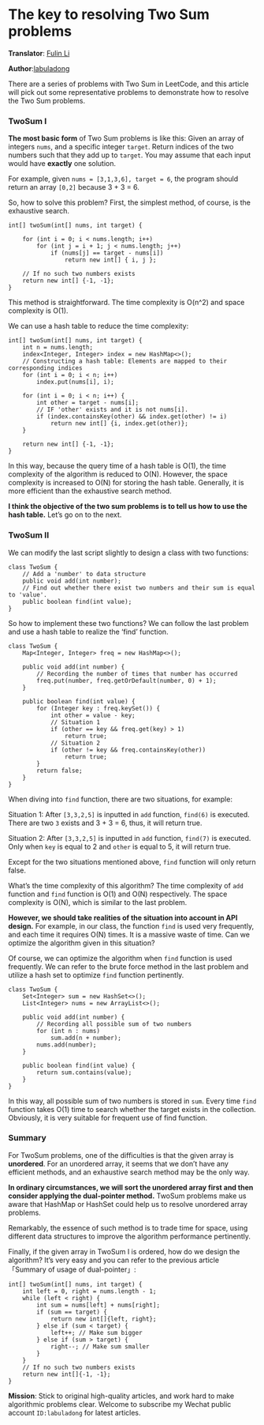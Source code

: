 The key to resolving Two Sum problems
=====================================

**Translator**: [Fulin Li](https://fulinli.github.io/)

**Author**:[labuladong](https://github.com/labuladong)

There are a series of problems with Two Sum in LeetCode, and this article will pick out some representative problems to demonstrate how to resolve the Two Sum problems.

### TwoSum I

**The most basic form** of Two Sum problems is like this: Given an array of integers `nums`, and a specific integer `target`. Return indices of the two numbers such that they add up to `target`. You may assume that each input would have **exactly** one solution.

For example, given `nums = [3,1,3,6], target = 6`, the program should return an array `[0,2]` because 3 + 3 = 6.

So, how to solve this problem? First, the simplest method, of course, is the exhaustive search.

    int[] twoSum(int[] nums, int target) {

        for (int i = 0; i < nums.length; i++) 
            for (int j = i + 1; j < nums.length; j++) 
                if (nums[j] == target - nums[i]) 
                    return new int[] { i, j };

        // If no such two numbers exists
        return new int[] {-1, -1};
    }

This method is straightforward. The time complexity is O(n^2)​ and space complexity is O(1)​.

We can use a hash table to reduce the time complexity:

    int[] twoSum(int[] nums, int target) {
        int n = nums.length;
        index<Integer, Integer> index = new HashMap<>();
        // Constructing a hash table: Elements are mapped to their corresponding indices
        for (int i = 0; i < n; i++)
            index.put(nums[i], i);
        
        for (int i = 0; i < n; i++) {
            int other = target - nums[i];
            // IF 'other' exists and it is not nums[i].
            if (index.containsKey(other) && index.get(other) != i)
                return new int[] {i, index.get(other)};
        }
        
        return new int[] {-1, -1};
    }

In this way, because the query time of a hash table is O(1), the time complexity of the algorithm is reduced to O(N). However, the space complexity is increased to O(N) for storing the hash table. Generally, it is more efficient than the exhaustive search method.

**I think the objective of the two sum problems is to tell us how to use the hash table.** Let’s go on to the next.

### TwoSum II

We can modify the last script slightly to design a class with two functions:

    class TwoSum {
        // Add a 'number' to data structure
        public void add(int number);
        // Find out whether there exist two numbers and their sum is equal to 'value'.
        public boolean find(int value);
    }

So how to implement these two functions? We can follow the last problem and use a hash table to realize the ‘find’ function.

    class TwoSum {
        Map<Integer, Integer> freq = new HashMap<>();

        public void add(int number) {
            // Recording the number of times that number has occurred
            freq.put(number, freq.getOrDefault(number, 0) + 1);
        }
        
        public boolean find(int value) {
            for (Integer key : freq.keySet()) {
                int other = value - key;
                // Situation 1
                if (other == key && freq.get(key) > 1)
                    return true;
                // Situation 2
                if (other != key && freq.containsKey(other))
                    return true;
            }
            return false;
        }
    }

When diving into `find` function, there are two situations, for example:

Situation 1: After `[3,3,2,5]` is inputted in `add` function, `find(6)` is executed. There are two `3` exists and 3 + 3 = 6, thus, it will return true.

Situation 2: After `[3,3,2,5]` is inputted in `add` function, `find(7)` is executed. Only when `key` is equal to 2 and `other` is equal to 5, it will return true.

Except for the two situations mentioned above, `find` function will only return false.

What’s the time complexity of this algorithm? The time complexity of `add` function and `find` function is O(1) and O(N) respectively. The space complexity is O(N), which is similar to the last problem.

**However, we should take realities of the situation into account in API design.** For example, in our class, the function `find` is used very frequently, and each time it requires O(N) times. It is a massive waste of time. Can we optimize the algorithm given in this situation?

Of course, we can optimize the algorithm when `find` function is used frequently. We can refer to the brute force method in the last problem and utilize a hash set to optimize `find` function pertinently.

    class TwoSum {
        Set<Integer> sum = new HashSet<>();
        List<Integer> nums = new ArrayList<>();

        public void add(int number) {
            // Recording all possible sum of two numbers
            for (int n : nums)
                sum.add(n + number);
            nums.add(number);
        }
        
        public boolean find(int value) {
            return sum.contains(value);
        }
    }

In this way, all possible sum of two numbers is stored in `sum`. Every time `find` function takes O(1) time to search whether the target exists in the collection. Obviously, it is very suitable for frequent use of find function.

### Summary

For TwoSum problems, one of the difficulties is that the given array is **unordered**. For an unordered array, it seems that we don’t have any efficient methods, and an exhaustive search method may be the only way.

**In ordinary circumstances, we will sort the unordered array first and then consider applying the dual-pointer method.** TwoSum problems make us aware that HashMap or HashSet could help us to resolve unordered array problems.

Remarkably, the essence of such method is to trade time for space, using different data structures to improve the algorithm performance pertinently.

Finally, if the given array in TwoSum I is ordered, how do we design the algorithm? It’s very easy and you can refer to the previous article「Summary of usage of dual-pointer」:

    int[] twoSum(int[] nums, int target) {
        int left = 0, right = nums.length - 1;
        while (left < right) {
            int sum = nums[left] + nums[right];
            if (sum == target) {
                return new int[]{left, right};
            } else if (sum < target) {
                left++; // Make sum bigger
            } else if (sum > target) {
                right--; // Make sum smaller
            }
        }
        // If no such two numbers exists
        return new int[]{-1, -1};
    }

**Mission**: Stick to original high-quality articles, and work hard to make algorithmic problems clear. Welcome to subscribe my Wechat public account `ID:labuladong` for latest articles.
